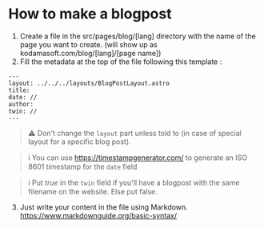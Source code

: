 # How to make a blogpost

1. Create a file in the src/pages/blog/\[lang\] directory with the name of the page you want to create. (will show up as kodamasoft.com/blog/[lang]/[page name])
2. Fill the metadata at the top of the file following this template :

```
---
layout: ../../../layouts/BlogPostLayout.astro 
title: 
date: // 
author:
twin: //
---
```

> ⚠️ Don't change the `layout` part unless told to (in case of special layout for a specific blog post). <br>


> ℹ️ You can use https://timestampgenerator.com/ to generate an ISO 8601 timestamp for the `date` field


> ℹ️ Put *true* in the `twin` field if you'll have a blogpost with the same filename on the website. Else put false.
3. Just write your content in the file using Markdown. https://www.markdownguide.org/basic-syntax/